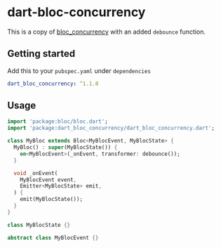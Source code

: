 # dart-bloc-concurrency

This is a copy of [bloc_concurrency](https://pub.dev/packages/bloc_concurrency) with an added `debounce` function.

## Getting started

Add this to your `pubspec.yaml` under `dependencies`

```yaml
dart_bloc_concurrency: ^1.1.0
```

## Usage

```dart
import 'package:bloc/bloc.dart';
import 'package:dart_bloc_concurrency/dart_bloc_concurrency.dart';

class MyBloc extends Bloc<MyBlocEvent, MyBlocState> {
  MyBloc() : super(MyBlocState()) {
    on<MyBlocEvent>(_onEvent, transformer: debounce());
  }

  void _onEvent(
    MyBlocEvent event,
    Emitter<MyBlocState> emit,
  ) {
    emit(MyBlocState());
  }
}

class MyBlocState {}

abstract class MyBlocEvent {}
```
